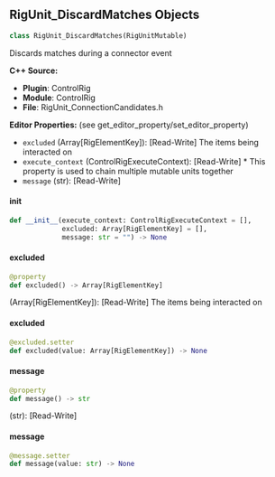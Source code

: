 ## RigUnit_DiscardMatches Objects

```python
class RigUnit_DiscardMatches(RigUnitMutable)
```

Discards matches during a connector event

**C++ Source:**

- **Plugin**: ControlRig
- **Module**: ControlRig
- **File**: RigUnit_ConnectionCandidates.h

**Editor Properties:** (see get_editor_property/set_editor_property)

- ``excluded`` (Array[RigElementKey]):  [Read-Write] The items being interacted on
- ``execute_context`` (ControlRigExecuteContext):  [Read-Write] * This property is used to chain multiple mutable units together
- ``message`` (str):  [Read-Write]

<a id="unreal.RigUnit_DiscardMatches.__init__"></a>

#### __init__

```python
def __init__(execute_context: ControlRigExecuteContext = [],
             excluded: Array[RigElementKey] = [],
             message: str = "") -> None
```

<a id="unreal.RigUnit_DiscardMatches.excluded"></a>

#### excluded

```python
@property
def excluded() -> Array[RigElementKey]
```

(Array[RigElementKey]):  [Read-Write] The items being interacted on

<a id="unreal.RigUnit_DiscardMatches.excluded"></a>

#### excluded

```python
@excluded.setter
def excluded(value: Array[RigElementKey]) -> None
```

<a id="unreal.RigUnit_DiscardMatches.message"></a>

#### message

```python
@property
def message() -> str
```

(str):  [Read-Write]

<a id="unreal.RigUnit_DiscardMatches.message"></a>

#### message

```python
@message.setter
def message(value: str) -> None
```

<a id="unreal.RigUnit_SetDefaultMatch"></a>